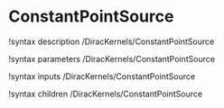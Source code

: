<!-- MOOSE Documentation Stub: Remove this when content is added. -->

# ConstantPointSource
!syntax description /DiracKernels/ConstantPointSource

!syntax parameters /DiracKernels/ConstantPointSource

!syntax inputs /DiracKernels/ConstantPointSource

!syntax children /DiracKernels/ConstantPointSource
